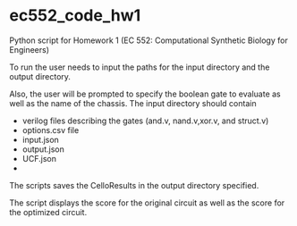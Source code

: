 # ec552_code_hw1
Python script for Homework 1 (EC 552: Computational Synthetic Biology for Engineers)

To run the user needs to input the paths for the input directory and the output directory.

Also, the user will be prompted to specify the boolean gate to evaluate as well as the name of the chassis.
The input directory should contain

  - verilog files describing the gates (and.v, nand.v,xor.v, and struct.v)
  - options.csv file
  - input.json 
  - output.json
  - UCF.json
  - 
The scripts saves the CelloResults in the output directory specified.

The script displays the score for the original circuit as well as the score for the optimized circuit.

